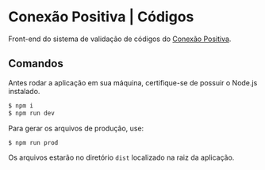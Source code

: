 # Conexão Positiva | Códigos

Front-end do sistema de validação de códigos do [Conexão Positiva](https://doar.bildvitta.com.br).

## Comandos

Antes rodar a aplicação em sua máquina, certifique-se de possuir o Node.js instalado.

``` sh
$ npm i
$ npm run dev
```

Para gerar os arquivos de produção, use:

``` sh
$ npm run prod
```

Os arquivos estarão no diretório `dist` localizado na raiz da aplicação.
